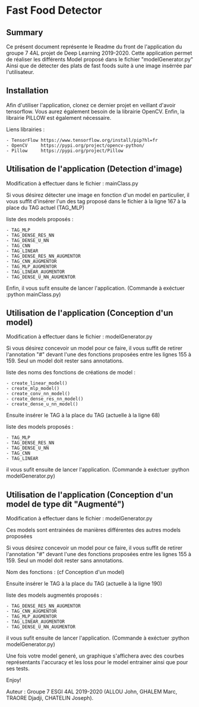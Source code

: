 # Fast Food Detector

## Summary
Ce présent document représente le Readme du front de l'application du groupe 7 4AL projet de Deep Learning 2019-2020.
Cette application permet de réaliser les différents Model proposé dans le fichier "modelGenerator.py"
Ainsi que de détecter des plats de fast foods suite à une image insérrée par l'utilisateur.

## Installation

Afin d'utiliser l'application, clonez ce dernier projet en veillant d'avoir tensorflow.
Vous aurez également besoin de la librairie OpenCV.
Enfin, la librairie PILLOW est également nécessaire.

Liens librairies : 

    - TensorFlow https://www.tensorflow.org/install/pip?hl=fr
    - OpenCV     https://pypi.org/project/opencv-python/
    - Pillow     https://pypi.org/project/Pillow

## Utilisation de l'application (Detection d'image)

Modification à effectuer dans le fichier : mainClass.py

Si vous  désirez détecter une image en fonction d'un model en particulier, il vous suffit d'insérer l'un des tag proposé dans le fichier à la ligne 167
à la place du TAG actuel (TAG_MLP)

liste des models proposés :

    - TAG_MLP
    - TAG_DENSE_RES_NN
    - TAG_DENSE_U_NN
    - TAG_CNN
    - TAG_LINEAR
    - TAG_DENSE_RES_NN_AUGMENTOR
    - TAG_CNN_AUGMENTOR
    - TAG_MLP_AUGMENTOR
    - TAG_LINEAR_AUGMENTOR
    - TAG_DENSE_U_NN_AUGMENTOR

 Enfin, il vous sufit ensuite de lancer l'application. (Commande à exéctuer :python mainClass.py)
 
 ## Utilisation de l'application (Conception d'un model)
 
 Modification à effectuer dans le fichier : modelGenerator.py
 
 Si vous désirez concevoir un model pour ce faire, il vous suffit de retirer l'annotation "#" devant l'une des fonctions proposées entre les lignes 155 à 159.
 Seul un model doit rester sans annotations.
 
 liste des noms des fonctions de créations de model :
 
    - create_linear_model()
    - create_mlp_model()
    - create_conv_nn_model()
    - create_dense_res_nn_model()
    - create_dense_u_nn_model()
 
 Ensuite insérer le TAG à la place du TAG (actuelle à la ligne 68)
 
 
 liste des models proposés :
 
    - TAG_MLP
    - TAG_DENSE_RES_NN
    - TAG_DENSE_U_NN
    - TAG_CNN
    - TAG_LINEAR
 
 il vous sufit ensuite de lancer l'application. (Commande à exéctuer :python modelGenerator.py)
 
  ## Utilisation de l'application (Conception d'un model de type dit "Augmenté")
 
 Modification à effectuer dans le fichier : modelGenerator.py
 
 Ces models sont entrainées de manières différentes des autres models proposées
 
 Si vous désirez concevoir un model pour ce faire, il vous suffit de retirer l'annotation "#" devant l'une des fonctions proposées entre les lignes 155 à 159.
 Seul un model doit rester sans annotations.
 
 Nom des fonctions : (cf Conception d'un model)
 
 Ensuite insérer le TAG à la place du TAG (actuelle à la ligne 190)
 
 liste des models augmentés proposés :
 
    - TAG_DENSE_RES_NN_AUGMENTOR
    - TAG_CNN_AUGMENTOR
    - TAG_MLP_AUGMENTOR
    - TAG_LINEAR_AUGMENTOR
    - TAG_DENSE_U_NN_AUGMENTOR
 
 il vous sufit ensuite de lancer l'application. (Commande à exéctuer :python modelGenerator.py)
 
 Une fois votre model generé, un graphique s'affichera avec des courbes représentants l'accuracy et les loss pour le model entrainer ainsi que pour ses tests.


 Enjoy!
 
 Auteur : Groupe 7 ESGI 4AL 2019-2020 (ALLOU John, GHALEM Marc, TRAORE Djadji, CHATELIN Joseph).
